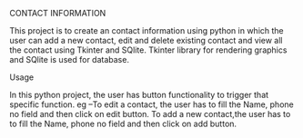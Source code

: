 CONTACT INFORMATION


This project is to create an contact information using python in which the user can add a new contact, edit and delete existing contact and view all the contact using Tkinter and SQlite. Tkinter library for rendering graphics and SQlite is used for database.


Usage

In this python project, the user has button functionality to trigger that specific function.
eg –To edit a contact, the user has to fill the Name, phone no field and then click on edit button. To add a new contact,the user has to to fill the Name, phone no field and then click on add button.